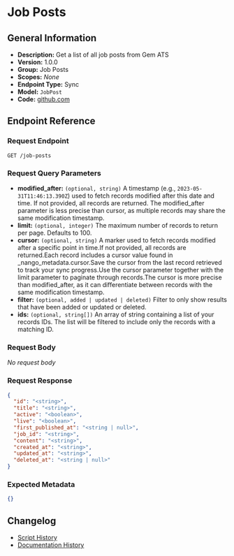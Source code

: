 <!-- BEGIN GENERATED CONTENT -->
# Job Posts

## General Information

- **Description:** Get a list of all job posts from Gem ATS
- **Version:** 1.0.0
- **Group:** Job Posts
- **Scopes:** _None_
- **Endpoint Type:** Sync
- **Model:** `JobPost`
- **Code:** [github.com](https://github.com/NangoHQ/integration-templates/tree/main/integrations/gem/syncs/job-posts.ts)


## Endpoint Reference

### Request Endpoint

`GET /job-posts`

### Request Query Parameters

- **modified_after:** `(optional, string)` A timestamp (e.g., `2023-05-31T11:46:13.390Z`) used to fetch records modified after this date and time. If not provided, all records are returned. The modified_after parameter is less precise than cursor, as multiple records may share the same modification timestamp.
- **limit:** `(optional, integer)` The maximum number of records to return per page. Defaults to 100.
- **cursor:** `(optional, string)` A marker used to fetch records modified after a specific point in time.If not provided, all records are returned.Each record includes a cursor value found in _nango_metadata.cursor.Save the cursor from the last record retrieved to track your sync progress.Use the cursor parameter together with the limit parameter to paginate through records.The cursor is more precise than modified_after, as it can differentiate between records with the same modification timestamp.
- **filter:** `(optional, added | updated | deleted)` Filter to only show results that have been added or updated or deleted.
- **ids:** `(optional, string[])` An array of string containing a list of your records IDs. The list will be filtered to include only the records with a matching ID.

### Request Body

_No request body_

### Request Response

```json
{
  "id": "<string>",
  "title": "<string>",
  "active": "<boolean>",
  "live": "<boolean>",
  "first_published_at": "<string | null>",
  "job_id": "<string>",
  "content": "<string>",
  "created_at": "<string>",
  "updated_at": "<string>",
  "deleted_at": "<string | null>"
}
```

### Expected Metadata

```json
{}
```

## Changelog

- [Script History](https://github.com/NangoHQ/integration-templates/commits/main/integrations/gem/syncs/job-posts.ts)
- [Documentation History](https://github.com/NangoHQ/integration-templates/commits/main/integrations/gem/syncs/job-posts.md)

<!-- END  GENERATED CONTENT -->

